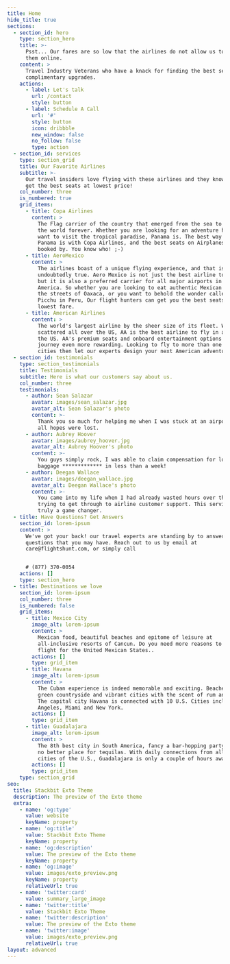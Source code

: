 ```yaml
---
title: Home
hide_title: true
sections:
  - section_id: hero
    type: section_hero
    title: >-
      Psst... Our fares are so low that the airlines do not allow us to offer
      them online.
    content: >
      Travel Industry Veterans who have a knack for finding the best seats and
      complimentary upgrades.
    actions:
      - label: Let's talk
        url: /contact
        style: button
      - label: Schedule A Call
        url: '#'
        style: button
        icon: dribbble
        new_window: false
        no_follow: false
        type: action
  - section_id: services
    type: section_grid
    title: Our Favorite Airlines
    subtitle: >-
      Our travel insiders love flying with these airlines and they know how to
      get the best seats at lowest price!
    col_number: three
    is_numbered: true
    grid_items:
      - title: Copa Airlines
        content: >
          The Flag carrier of the country that emerged from the sea to change
          the world forever. Whether you are looking for an adventure holiday or
          want to visit the tropical paradise, Panama is. The best way to fly to
          Panama is with Copa Airlines, and the best seats on Airplanes are
          booked by. You know who! ;-)
      - title: AeroMexico
        content: >
          The airlines boast of a unique flying experience, and that is
          undoubtedly true. Aero Mexico is not just the best airline to Mexico,
          but it is also a preferred carrier for all major airports in Latin
          America. So whether you are looking to eat authentic Mexican food on
          the streets of Oaxaca, or you want to behold the wonder called Machu
          Picchu in Peru, Our flight hunters can get you the best seats at the
          lowest fare.
      - title: American Airlines
        content: >
          The world's largest airline by the sheer size of its fleet. With hubs
          scattered all over the US, AA is the best airline to fly in and around
          the US. AA's premium seats and onboard entertainment options make that
          journey even more rewarding. Looking to fly to more than one American
          cities then let our experts design your next American adventure.
  - section_id: testimonials
    type: section_testimonials
    title: Testimonials
    subtitle: Here is what our customers say about us.
    col_number: three
    testimonials:
      - author: Sean Salazar
        avatar: images/sean_salazar.jpg
        avatar_alt: Sean Salazar's photo
        content: >-
          Thank you so much for helping me when I was stuck at an airport and
          all hopes were lost.
      - author: Aubrey Hoover
        avatar: images/aubrey_hoover.jpg
        avatar_alt: Aubrey Hoover's photo
        content: >-
          You guys simply rock, I was able to claim compensation for lost
          baggage ************* in less than a week!
      - author: Deegan Wallace
        avatar: images/deegan_wallace.jpg
        avatar_alt: Deegan Wallace's photo
        content: >-
          You came into my life when I had already wasted hours over the phone
          trying to get through to airline customer support. This service is
          truly a game changer.
  - title: Have Questions? Get Answers
    section_id: lorem-ipsum
    content: >
      We've got your back! our travel experts are standing by to answer any
      questions that you may have. Reach out to us by email at
      care@flightshunt.com, or simply call


      # (877) 370-0054
    actions: []
    type: section_hero
  - title: Destinations we love
    section_id: lorem-ipsum
    col_number: three
    is_numbered: false
    grid_items:
      - title: Mexico City
        image_alt: lorem-ipsum
        content: >
          Mexican food, beautiful beaches and epitome of leisure at
          all-inclusive resorts of Cancun. Do you need more reasons to book a
          flight for the United Mexican States..
        actions: []
        type: grid_item
      - title: Havana
        image_alt: lorem-ipsum
        content: >
          The Cuban experience is indeed memorable and exciting. Beaches, lush
          green countryside and vibrant cities with the scent of rum and cigars.
          The capital city Havana is connected with 10 U.S. Cities including Los
          Angeles, Miami and New York.
        actions: []
        type: grid_item
      - title: Guadalajara
        image_alt: lorem-ipsum
        content: >
          The 8th best city in South America, fancy a bar-hopping party there's
          no better place for tequilas. With daily connections from all major
          cities of the U.S., Guadalajara is only a couple of hours away.
        actions: []
        type: grid_item
    type: section_grid
seo:
  title: Stackbit Exto Theme
  description: The preview of the Exto theme
  extra:
    - name: 'og:type'
      value: website
      keyName: property
    - name: 'og:title'
      value: Stackbit Exto Theme
      keyName: property
    - name: 'og:description'
      value: The preview of the Exto theme
      keyName: property
    - name: 'og:image'
      value: images/exto_preview.png
      keyName: property
      relativeUrl: true
    - name: 'twitter:card'
      value: summary_large_image
    - name: 'twitter:title'
      value: Stackbit Exto Theme
    - name: 'twitter:description'
      value: The preview of the Exto theme
    - name: 'twitter:image'
      value: images/exto_preview.png
      relativeUrl: true
layout: advanced
---
```

